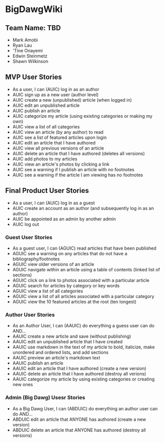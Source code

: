 # BigDawgWiki

## Team Name: TBD
* Mark Amobi
* Ryan Lau
* 'Tine Onayemi
* Edwin Steinmetz
* Shawn Wilkinson

## MVP User Stories

* As a user, I can (AUIC) log in as an author
* AUIC sign up as a new user (author level)
* AUIC create a new (unpublished) article (when logged in)
* AUIC edit an unpublished article
* AUIC publish an article
* AUIC categorize my article (using existing categories or making my own)
* AUIC view a list of all categories
* AUIC view an article (by any author) to read
* AUIC see a list of featured articles upon login
* AUIC edit an article that I have authored
* AUIC view all previous versions of an article
* AUIC delete an article that I have authored (deletes all versions)
* AUIC add photos to my articles
* AUIC view an article's photos by clicking a link
* AUIC see a warning if I publish an article with no footnotes
* AUIC see a warning if the article I am viewing has no footnotes

## Final Product User Stories

* As a user, I can (AUIC) log in as a guest
* AUIC create an account as an author (and subsequently log in as an author)
* AUIC be appointed as an admin by another admin
* AUIC log out

### Guest User Stories
* As a guest user, I can (AGUIC) read articles that have been published
* AGUIC see a warning on any articles that do not have a bibliography/footnotes
* AGUIC view older versions of an article
* AGUIC navigate within an article using a table of contents (linked list of sections)
* AGUIC click on a link to photos associated with a particular article
* AGUIC search for articles by category or key words
* AGUIC view a list of all categories
* AGUIC view a list of all articles associated with a particular category
* AGUIC view the 10 featured articles at the root (ten longest)

### Author User Stories
* As an Author User, I can (AAUIC) do everything a guess user can do AND...
* AAUIC create a new article and save (without publishing)
* AAUIC edit an unpublished article that I have created
* AAUIC use markdown in the text of my article to bold, italicize, make unordered and ordered lists, and add sections
* AAUIC preview an article's markdown text
* AAUIC publish an article
* AAUIC edit an article that I have authored (create a new version)
* AAUIC delete an article that I have authored (destroy all verions)
* AAUIC categorize my article by using existing categories or creating new ones

### Admin (Big Dawg) Usesr Stories
* As a Big Dawg User, I can (ABDUIC) do everything an author user can do AND...
* ABDUIC edit an article that ANYONE has authored (create a new version)
* ABDUIC delete an article that ANYONE has authored (destroy all versions)

